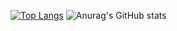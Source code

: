 [![Top Langs](https://github-readme-stats.vercel.app/api/top-langs/?username=SS0809)](https://github.com/anuraghazra/github-readme-stats)
![Anurag's GitHub stats](https://github-readme-stats.vercel.app/api?username=ss0809&show_icons=true&theme=transparent)
